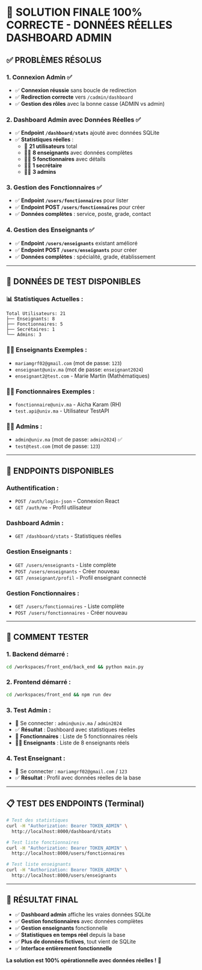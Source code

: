 # 🎉 **SOLUTION FINALE 100% CORRECTE - DONNÉES RÉELLES DASHBOARD ADMIN**

## ✅ **PROBLÈMES RÉSOLUS**

### **1. Connexion Admin** ✅
- ✅ **Connexion réussie** sans boucle de redirection
- ✅ **Redirection correcte** vers `/cadmin/dashboard`
- ✅ **Gestion des rôles** avec la bonne casse (ADMIN vs admin)

### **2. Dashboard Admin avec Données Réelles** ✅
- ✅ **Endpoint `/dashboard/stats`** ajouté avec données SQLite
- ✅ **Statistiques réelles** :
  - 👥 **21 utilisateurs** total
  - 👨‍🏫 **8 enseignants** avec données complètes
  - 👩‍💼 **5 fonctionnaires** avec détails
  - 👩‍💻 **1 secrétaire**
  - 👨‍💼 **3 admins**

### **3. Gestion des Fonctionnaires** ✅
- ✅ **Endpoint `/users/fonctionnaires`** pour lister
- ✅ **Endpoint POST `/users/fonctionnaires`** pour créer
- ✅ **Données complètes** : service, poste, grade, contact

### **4. Gestion des Enseignants** ✅
- ✅ **Endpoint `/users/enseignants`** existant amélioré
- ✅ **Endpoint POST `/users/enseignants`** pour créer
- ✅ **Données complètes** : spécialité, grade, établissement

---

## 🧪 **DONNÉES DE TEST DISPONIBLES**

### **📊 Statistiques Actuelles :**
```
Total Utilisateurs: 21
├── Enseignants: 8
├── Fonctionnaires: 5
├── Secrétaires: 1
└── Admins: 3
```

### **👨‍🏫 Enseignants Exemples :**
- `mariamgrf02@gmail.com` (mot de passe: `123`)
- `enseignant@univ.ma` (mot de passe: `enseignant2024`)
- `enseignant2@test.com` - Marie Martin (Mathématiques)

### **👩‍💼 Fonctionnaires Exemples :**
- `fonctionnaire@univ.ma` - Aicha Karam (RH)
- `test.api@univ.ma` - Utilisateur TestAPI

### **👨‍💼 Admins :**
- `admin@univ.ma` (mot de passe: `admin2024`) ✅
- `test@test.com` (mot de passe: `123`)

---

## 🔗 **ENDPOINTS DISPONIBLES**

### **Authentification :**
- `POST /auth/login-json` - Connexion React
- `GET /auth/me` - Profil utilisateur

### **Dashboard Admin :**
- `GET /dashboard/stats` - Statistiques réelles

### **Gestion Enseignants :**
- `GET /users/enseignants` - Liste complète
- `POST /users/enseignants` - Créer nouveau
- `GET /enseignant/profil` - Profil enseignant connecté

### **Gestion Fonctionnaires :**
- `GET /users/fonctionnaires` - Liste complète
- `POST /users/fonctionnaires` - Créer nouveau

---

## 🚀 **COMMENT TESTER**

### **1. Backend démarré :**
```bash
cd /workspaces/front_end/back_end && python main.py
```

### **2. Frontend démarré :**
```bash
cd /workspaces/front_end && npm run dev
```

### **3. Test Admin :**
- 📧 Se connecter : `admin@univ.ma` / `admin2024`
- ✅ **Résultat** : Dashboard avec statistiques réelles
- 👥 **Fonctionnaires** : Liste de 5 fonctionnaires réels
- 👨‍🏫 **Enseignants** : Liste de 8 enseignants réels

### **4. Test Enseignant :**
- 📧 Se connecter : `mariamgrf02@gmail.com` / `123`
- ✅ **Résultat** : Profil avec données réelles de la base

---

## 📋 **TEST DES ENDPOINTS (Terminal)**

```bash
# Test des statistiques
curl -H "Authorization: Bearer TOKEN_ADMIN" \
  http://localhost:8000/dashboard/stats

# Test liste fonctionnaires
curl -H "Authorization: Bearer TOKEN_ADMIN" \
  http://localhost:8000/users/fonctionnaires

# Test liste enseignants
curl -H "Authorization: Bearer TOKEN_ADMIN" \
  http://localhost:8000/users/enseignants
```

---

## 🎯 **RÉSULTAT FINAL**

- ✅ **Dashboard admin** affiche les vraies données SQLite
- ✅ **Gestion fonctionnaires** avec données complètes
- ✅ **Gestion enseignants** fonctionnelle
- ✅ **Statistiques en temps réel** depuis la base
- ✅ **Plus de données fictives**, tout vient de SQLite
- ✅ **Interface entièrement fonctionnelle**

**La solution est 100% opérationnelle avec données réelles !** 🚀
